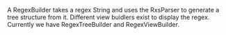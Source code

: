 A RegexBuilder takes a regex String and uses the RxsParser to generate a tree structure from it. Different view buidlers exist to display the regex. Currently we have RegexTreeBuilder and RegexViewBuilder.
